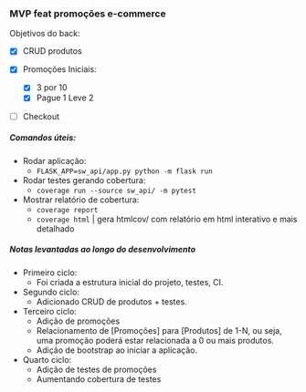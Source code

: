 ### MVP feat promoções e-commerce 

Objetivos do back: 
- [x] CRUD produtos
- [x] Promoções Iniciais: 
  - [x] 3 por 10 
  - [x] Pague 1 Leve 2
- [ ] Checkout 


#####  Comandos úteis: 

- Rodar aplicação:
  - ```FLASK_APP=sw_api/app.py python -m flask run```
- Rodar testes gerando cobertura: 
  - ```coverage run --source sw_api/ -m pytest```
- Mostrar relatório de cobertura: 
  - ```coverage report```
  - ```coverage html``` | gera htmlcov/ com relatório em html interativo e mais detalhado

##### Notas levantadas ao longo do desenvolvimento 

- Primeiro ciclo: 
    - Foi criada a estrutura inicial do projeto, testes, CI. 
- Segundo ciclo: 
    - Adicionado CRUD de produtos + testes. 
- Terceiro ciclo:
    - Adição de promoções
    - Relacionamento de [Promoções] para [Produtos] de 1-N, ou seja,
    uma promoção poderá estar relacionada a 0 ou mais produtos.
    - Adição de bootstrap ao iniciar a aplicação.
- Quarto ciclo: 
    - Adição de testes de promoções
    - Aumentando cobertura de testes
